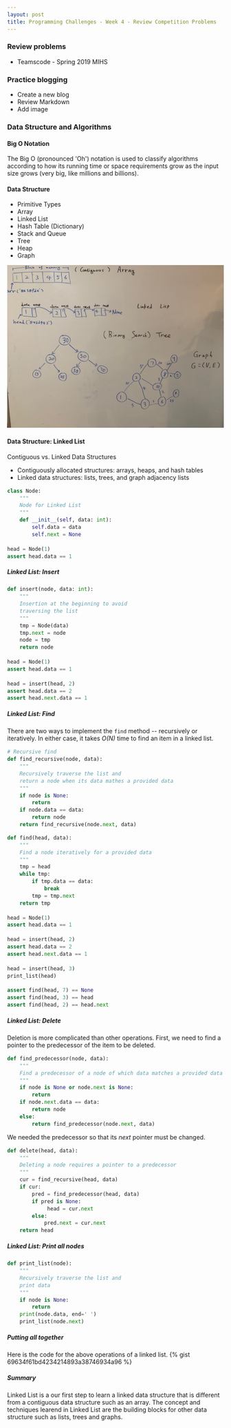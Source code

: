 ```yaml
---
layout: post
title: Programming Challenges - Week 4 - Review Competition Problems
---
```


### Review problems

- Teamscode - Spring 2019 MIHS

### Practice blogging

- Create a new blog
- Review Markdown
- Add image

### Data Structure and Algorithms

#### Big O Notation

The Big O (pronounced 'Oh') notation is used to classify algorithms according to how its running time or space requirements 
grow as the input size grows (very big, like millions and billions).

#### Data Structure

- Primitive Types
- Array
- Linked List
- Hash Table (Dictionary)
- Stack and Queue
- Tree
- Heap
- Graph

![Array vs. Linked List, Trees and Graphs](/images/data_structure_overview.jpg)

#### Data Structure: Linked List

Contiguous vs. Linked Data Structures

- Contiguously allocated structures: arrays, heaps, and hash tables
- Linked data structures: lists, trees, and graph adjacency lists

```py
class Node:
    """
    Node for Linked List
    """
    def __init__(self, data: int):
        self.data = data
        self.next = None
        
head = Node(1)
assert head.data == 1
```

##### Linked List: Insert

```py
def insert(node, data: int):
    """
    Insertion at the beginning to avoid
    traversing the list
    """
    tmp = Node(data)
    tmp.next = node
    node = tmp
    return node

head = Node(1)
assert head.data == 1

head = insert(head, 2)
assert head.data == 2
assert head.next.data == 1    
```

##### Linked List: Find

There are two ways to implement the `find` method -- recursively or iteratively. In either case, 
it takes *O(N)* time to find an item in a linked list.

```py
# Recursive find
def find_recursive(node, data):
    """
    Recursively traverse the list and
    return a node when its data mathes a provided data
    """
    if node is None:
        return
    if node.data == data:
        return node
    return find_recursive(node.next, data)
```

```py
def find(head, data):
    """
    Find a node iteratively for a provided data
    """
    tmp = head
    while tmp:
        if tmp.data == data:
            break
        tmp = tmp.next
    return tmp

head = Node(1)
assert head.data == 1

head = insert(head, 2)
assert head.data == 2
assert head.next.data == 1

head = insert(head, 3)
print_list(head)

assert find(head, 7) == None
assert find(head, 3) == head
assert find(head, 2) == head.next    
```

##### Linked List: Delete

Deletion is more complicated than other operations. First, we need to find a pointer to the predecessor of 
the item to be deleted. 

```py
def find_predecessor(node, data):
    """
    Find a predecessor of a node of which data matches a provided data
    """
    if node is None or node.next is None:
        return
    if node.next.data == data:
        return node
    else:
        return find_predecessor(node.next, data)
```        

We needed the predecessor so that its _next_ pointer must be changed.

```py
def delete(head, data):
    """
    Deleting a node requires a pointer to a predecessor
    """
    cur = find_recursive(head, data)
    if cur:
        pred = find_predecessor(head, data)
        if pred is None:
             head = cur.next
        else:
            pred.next = cur.next
    return head
```

##### Linked List: Print all nodes

```py
def print_list(node):
    """
    Recursively traverse the list and
    print data
    """
    if node is None:
        return
    print(node.data, end=' ')
    print_list(node.next)
```

##### Putting all together

Here is the code for the above operations of a linked list.
{% gist 69634f61bd4234214893a38746934a96 %}


##### Summary

Linked List is a our first step to learn a linked data structure that is different from a contiguous data structure such as an array. The concept and techniques learend in Linked List are the building blocks for other data structure such as lists, trees and graphs.

